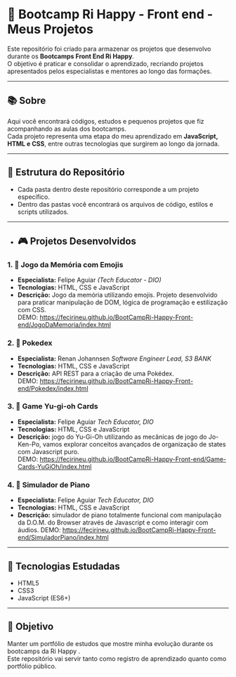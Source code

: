 # 🚀 Bootcamp Ri Happy - Front end - Meus Projetos

Este repositório foi criado para armazenar os projetos que desenvolvo durante os **Bootcamps Front End Ri Happy**.  
O objetivo é praticar e consolidar o aprendizado, recriando projetos apresentados pelos especialistas e mentores ao longo das formações.

---

## 📚 Sobre
Aqui você encontrará códigos, estudos e pequenos projetos que fiz acompanhando as aulas dos bootcamps.  
Cada projeto representa uma etapa do meu aprendizado em **JavaScript, HTML e CSS**, entre outras tecnologias que surgirem ao longo da jornada.

---

## 📂 Estrutura do Repositório
- Cada pasta dentro deste repositório corresponde a um projeto específico.
- Dentro das pastas você encontrará os arquivos de código, estilos e scripts utilizados.

---

- ## 🎮 Projetos Desenvolvidos
### 1. 🧩 Jogo da Memória com Emojis  
- **Especialista:** Felipe Aguiar *(Tech Educator - DIO)*  
- **Tecnologias:** HTML, CSS e JavaScript  
- **Descrição:** Jogo da memória utilizando emojis. Projeto desenvolvido para praticar manipulação de DOM,
   lógica de programação e estilização com CSS.  
DEMO: https://fecirineu.github.io/BootCampRi-Happy-Front-end/JogoDaMemoria/index.html

### 2. 🧩 Pokedex 
- **Especialista:** Renan Johannsen  *Software Engineer Lead, S3 BANK*  
- **Tecnologias:** HTML, CSS e JavaScript  
- **Descrição:** API REST para a criação de uma Pokédex.  
DEMO: https://fecirineu.github.io/BootCampRi-Happy-Front-end/Pokedex/index.html

### 3. 🧩 Game Yu-gi-oh Cards 
- **Especialista:** Felipe Aguiar  *Tech Educator, DIO*  
- **Tecnologias:** HTML, CSS e JavaScript  
- **Descrição:** jogo do Yu-Gi-Oh utilizando as mecânicas de jogo do Jo-Ken-Po,
vamos explorar conceitos avançados de organização de states com Javascript puro.  
DEMO: https://fecirineu.github.io/BootCampRi-Happy-Front-end/Game-Cards-YuGiOh/index.html

### 4. 🧩 Simulador de Piano 
- **Especialista:** Felipe Aguiar  *Tech Educator, DIO*  
- **Tecnologias:** HTML, CSS e JavaScript  
- **Descrição:**  simulador de piano totalmente funcional com manipulação da D.O.M. do Browser
  através de Javascript e como interagir com áudios.
DEMO: https://fecirineu.github.io/BootCampRi-Happy-Front-end/SimuladorPiano/index.html
---

## 🚀 Tecnologias Estudadas
- HTML5  
- CSS3  
- JavaScript (ES6+)  
---

## 📌 Objetivo
Manter um portfólio de estudos que mostre minha evolução durante os bootcamps da Ri Happy .  
Este repositório vai servir tanto como registro de aprendizado quanto como portfólio público.


